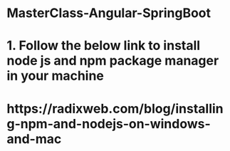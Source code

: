 # MasterClass-Angular-SpringBoot

# 1. Follow the below link to install node js and npm package manager in your machine 
<h1>https://radixweb.com/blog/installing-npm-and-nodejs-on-windows-and-mac</h1>
